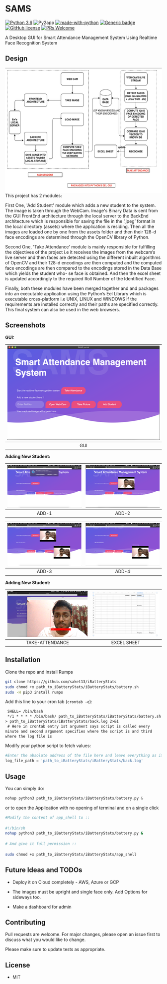 # SAMS

[![Python 3.6](https://img.shields.io/badge/python-3.6-blue.svg)](https://www.python.org/downloads/release/python-360/)
![Py2app](https://img.shields.io/pypi/pyversions/py2app)
[![made-with-python](https://img.shields.io/badge/Made%20with-Python-1f425f.svg)](https://www.python.org/)
[![Generic badge](https://img.shields.io/badge/<Uses>-<OpenCV>-<COLOR>.svg)](https://opencv.org)
[![GitHub license](https://img.shields.io/github/license/saket13/SAMS)](https://github.com/saket13/SAMS/blob/master/LICENSE)
[![PRs Welcome](https://img.shields.io/badge/PRs-welcome-brightgreen.svg?style=flat-square)](http://makeapullrequest.com)

A Desktop GUI for Smart Attendance Management System Using Realtime Face Recognition System

## Design

<img src="FLOW.png" align="right" height="400" width="600" >

This project has 2 modules:

First One, 'Add Student' module which adds a new student to the system. The image is taken through the WebCam. Image's Binary Data is sent from
             the GUI FrontEnd architecture through the local server
             to the BackEnd architecture which is responsible for saving the file in the ‘.jpeg’ format in the local directory (assets)
             where the application is residing. Then all the images are loaded one by one from the assets folder and then
             their 128-d face encodings are determined through the OpenCV library of Python.

Second One, 'Take Attendance' module is mainly responsible for fulfilling the objectives of the
            project i.e it receives the images from the webcam’s live server and then faces are detected using the
            different inbuilt algorithms of OpenCV and their 128-d encodings are then computed and the computed
            face encodings are then compared to the encodings stored in the Data Base which yields the student who-
            se face is obtained. And then the excel sheet is updated accordingly to the required Roll Number of the
            Identified Face.
            
Finally, both these modules have been merged together and and packages into an executable
            application using the Python’s Eel Library which is executable cross-platform i.e UNIX, LINUX and
            WINDOWS if the requirements are installed correctly and their paths are specified correctly. This final
            system can also be used in the web browsers.


## Screenshots

**GUI:**

| ![GUI](sams.png) |
|:--:|
| GUI |

**Adding New Student:**

| ![Add-1](ADD-1.png)  |  ![ADD-2](ADD-2.png) |
|:---:|:---:|
| ADD-1 | ADD-2 |

| ![Add-3](ADD-3.png)  |  ![ADD-4](ADD-4.png) |
|:---:|:---:|
| ADD-3 | ADD-4 |

**Adding New Student:**

| ![LIVE-STREAM](LIVE-STREAM.png)  |  ![EXCEL](EXCEL.png) |
|:---:|:---:|
| TAKE-ATTENDANCE | EXCEL SHEET |


## Installation

Clone the repo and install Rumps

```bash
git clone https://github.com/saket13/iBatteryStats 
sudo chmod +x path_to_iBatteryStats/iBatteryStats/battery.sh
sudo -H pip3 install rumps

```

Add this line to your cron tab (`crontab -e`):

     SHELL= /bin/bash   
     */1 * * * * /bin/bash/ path_to_iBatteryStats/iBatteryStats/battery.sh > path_to_iBatteryStats/iBatteryStats/back.log 2>&1
     # Here in crontab entry 1st argument says script is called every minute and second argument specifies where the script is and third where the log file is 

Modify your python script to fetch values:

```python
#Enter the absolute address of the file here and leave everything as it is
log_file_path = 'path_to_iBatteryStats/iBatteryStats/back.log'

```

## Usage

You can simply do:

```python
nohup python3 path_to_iBatteryStats/iBatteryStats/battery.py &

```
or to open the Application with no opening of terminal and on a single click

```bash
#Modify the content of app_shell to ::

#!/bin/sh
nohup python3 path_to_iBatteryStats/iBatteryStats/battery.py &

# And give it full permission ::

sudo chmod +x path_to_iBatteryStats/iBatteryStats/app_shell

```
## Future Ideas and TODOs

* Deploy it on Cloud completely - AWS, Azure or GCP

* The images must be upright and single face only. Add Options for sideways too.

* Make a dashboard for admin

## Contributing
Pull requests are welcome. For major changes, please open an issue first to discuss what you would like to change.

Please make sure to update tests as appropriate.

## License

* MIT

